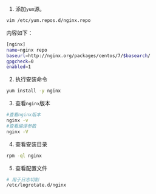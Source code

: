 1. 添加`yum`源。

```bash
vim /etc/yum.repos.d/nginx.repo
```

内容如下：

```bash
[nginx]
name=nginx repo
baseurl=http://nginx.org/packages/centos/7/$basearch/
gpgcheck=0
enabled=1
```
2. 执行安装命令
```bash
yum install -y nginx
```
3. 查看`nginx`版本
```bash
#查看nginx版本
nginx -v
#查看编译参数
nginx -V
```
4. 查看安装目录
```bash
rpm -ql nginx
```
5. 查看配置文件
```bash
# 用于日志切割
/etc/logrotate.d/nginx
```
